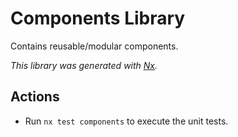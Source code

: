 # Components Library
Contains reusable/modular components.

_This library was generated with [Nx](https://nx.dev)._

## Actions
* Run `nx test components` to execute the unit tests.
